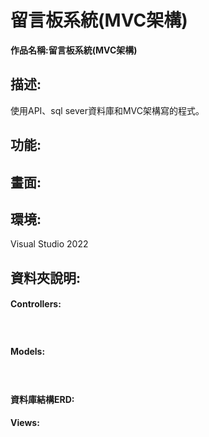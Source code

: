 # 留言板系統(MVC架構)

**作品名稱:留言板系統(MVC架構)**

## 描述:
使用API、sql sever資料庫和MVC架構寫的程式。


## 功能:


## 畫面:

## 環境:

Visual Studio 2022

## 資料夾說明:
#### Controllers:
　　
#### Models:
　　

#### 資料庫結構ERD:



#### Views:
